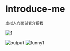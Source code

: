 # Introduce-me
  
	虚拟人向面试官介绍我
![1](https://github.com/cmdch2017/Introduce-me/assets/32605664/a65488ae-8393-4447-8b3e-a63e03d138aa)

![output](https://github.com/cmdch2017/Introduce-me/assets/32605664/c08ea281-cb60-432b-9b35-d0914231928d)
![funny1](https://github.com/cmdch2017/Introduce-me/assets/32605664/2f5962c9-adbc-4cdf-be0a-970e3ea9219b)

